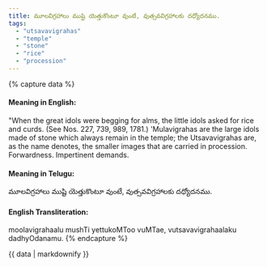 ```yaml
---
title: మూలవిగ్రహాలు ముష్టి యెత్తుకొంటూ వుంటే, వుత్సవవిగ్రహాలకు దధ్యోదనము.
tags:
  - "utsavavigrahas"
  - "temple"
  - "stone"
  - "rice"
  - "procession"
---
```


{% capture data %}
#### Meaning in English:
"When the great idols were begging for alms, the little idols asked for rice and curds.
(See Nos. 227, 739, 989, 1781.)
'Mulavigrahas are the large idols made of stone which always remain in the temple; the Utsavavigrahas are, as the name denotes, the smaller images that are carried in procession.
Forwardness. Impertinent demands.

#### Meaning in Telugu:
మూలవిగ్రహాలు ముష్టి యెత్తుకొంటూ వుంటే, వుత్సవవిగ్రహాలకు దధ్యోదనము.

#### English Transliteration:
moolavigrahaalu mushTi yettukoMToo vuMTae, vutsavavigrahaalaku dadhyOdanamu.
{% endcapture %}

{{ data | markdownify }}

